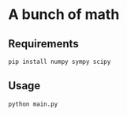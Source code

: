 # A bunch of math

## Requirements
```
pip install numpy sympy scipy
```

## Usage

```
python main.py
```